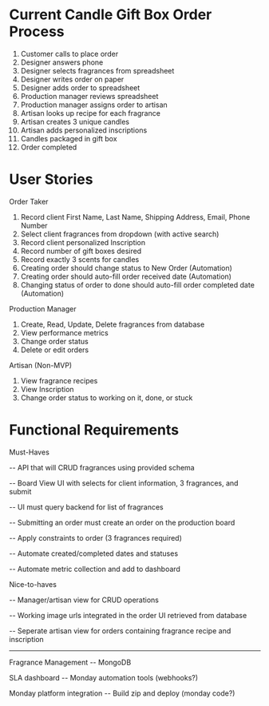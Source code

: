 Current Candle Gift Box Order Process
=====================================

1. Customer calls to place order
2. Designer answers phone
3. Designer selects fragrances from spreadsheet
4. Designer writes order on paper
5. Designer adds order to spreadsheet
6. Production manager reviews spreadsheet
7. Production manager assigns order to artisan
8. Artisan looks up recipe for each fragrance
9. Artisan creates 3 unique candles
10. Artisan adds personalized inscriptions
11. Candles packaged in gift box
12. Order completed


User Stories
============

Order Taker

1. Record client First Name, Last Name, Shipping Address, Email, Phone Number
2. Select client fragrances from dropdown (with active search)
3. Record client personalized Inscription
4. Record number of gift boxes desired
5. Record exactly 3 scents for candles
6. Creating order should change status to New Order (Automation)
7. Creating order should auto-fill order received date (Automation)
8. Changing status of order to done should auto-fill order completed date (Automation)

Production Manager

1. Create, Read, Update, Delete fragrances from database
2. View performance metrics
3. Change order status
4. Delete or edit orders


Artisan (Non-MVP)

1. View fragrance recipes 
2. View Inscription
3. Change order status to working on it, done, or stuck

Functional Requirements
=========================

Must-Haves

-- API that will CRUD fragrances using provided schema

-- Board View UI with selects for client information, 3 fragrances, and submit

-- UI must query backend for list of fragrances

-- Submitting an order must create an order on the production board

-- Apply constraints to order (3 fragrances required)

-- Automate created/completed dates and statuses

-- Automate metric collection and add to dashboard

Nice-to-haves

-- Manager/artisan view for CRUD operations

-- Working image urls integrated in the order UI retrieved from database

-- Seperate artisan view for orders containing fragrance recipe and inscription

------------------

Fragrance Management -- MongoDB

SLA dashboard -- Monday automation tools (webhooks?)

Monday platform integration -- Build zip and deploy (monday code?)


